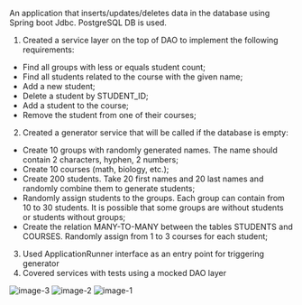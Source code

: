 An application that inserts/updates/deletes data in the database using Spring boot Jdbc. PostgreSQL DB is used.

1. Created a service layer on the top of DAO to implement the following requirements:
- Find all groups with less or equals student count;
- Find all students related to the course with the given name;
- Add a new student;
- Delete a student by STUDENT_ID;
- Add a student to the course;
- Remove the student from one of their courses;

2. Created a generator service that will be called if the database is empty:
- Create 10 groups with randomly generated names. The name should contain 2 characters, hyphen, 2 numbers;
- Create 10 courses (math, biology, etc.);
- Create 200 students. Take 20 first names and 20 last names and randomly combine them to generate students;
- Randomly assign students to the groups. Each group can contain from 10 to 30 students. It is possible that some groups are without students or students without groups;
- Create the relation MANY-TO-MANY between the tables STUDENTS and COURSES. Randomly assign from 1 to 3 courses for each student;

3. Used ApplicationRunner interface as an entry point for triggering generator
4. Covered services with tests using a mocked DAO layer

![image-3](https://github.com/AndriiChipets/SchoolConsoleApp_SpringJDBC/assets/137887124/fc8d59f5-26d0-46c4-b73b-c5d26444ba26)
![image-2](https://github.com/AndriiChipets/SchoolConsoleApp_SpringJDBC/assets/137887124/a157ade9-8bec-4c50-997e-05829dca6445)
![image-1](https://github.com/AndriiChipets/SchoolConsoleApp_SpringJDBC/assets/137887124/74bce8ad-fe39-43fc-9597-decb6d08ea39)
